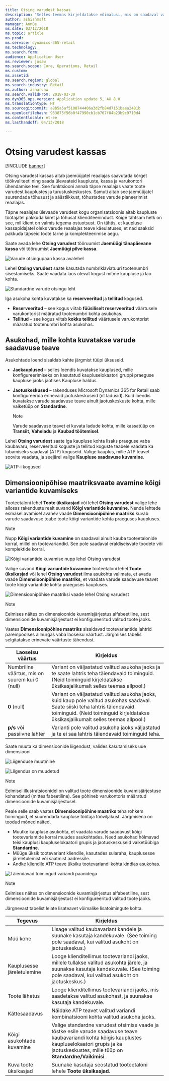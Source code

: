 ```yaml
---
title: Otsing varudest kassas
description: "Selles teemas kirjeldatakse võimalusi, mis on saadaval varude teabe vaatamiseks kassas."
author: ashishmsft
manager: AnnBe
ms.date: 03/12/2018
ms.topic: article
ms.prod: 
ms.service: dynamics-365-retail
ms.technology: 
ms.search.form: 
audience: Application User
ms.reviewer: josaw
ms.search.scope: Core, Operations, Retail
ms.custom: 
ms.assetid: 
ms.search.region: global
ms.search.industry: Retail
ms.author: asharchw
ms.search.validFrom: 2018-03-30
ms.dyn365.ops.version: Application update 5, AX 8.0
ms.translationtype: HT
ms.sourcegitcommit: a8b5a5af5108744406a3d2fb84d7151baea2481b
ms.openlocfilehash: 933875f56b0f47990cb1cb767f84b23b9c9710d4
ms.contentlocale: et-ee
ms.lasthandoff: 04/13/2018

---
```


# <a name="inventory-lookup-in-the-point-of-sale"></a>Otsing varudest kassas 

[!INCLUDE [banner](includes/banner.md)]

Otsing varudest kassas aitab jaemüüjatel reaalajas saavutada kõrget töökvaliteeti ning saada ülevaateid kaupluste, kassa ja varukontori ühendamise teel. See funktsiooni annab täpse reaalajas vaate toote varudest kauplustes ja turustuskeskustes. Samuti aitab see jaemüüjatel suurendada tõhusust ja säästlikkust, tõhustades varude planeerimist reaalajas.

Täpne reaalajas ülevaade varudest kogu organisatsioonis aitab kaupluste töötajatel pakkuda kiiret ja tõhusat klienditeenindust. Kõige tähtsam hetk on see, mil klient on valmis tegema ostuotsust. On tähtis, et kaupluse kassapidajatel oleks varude reaalajas teave käeulatuses, et nad saaksid pakkuda täpseid toote tarne ja komplekteerimise aegu.

Saate avada lehe **Otsing varudest** tööruumist **Jaemüügi tänapäevane kassa** või tööruumist **Jaemüügi pilve kassa**.

![Varude otsingupaan kassa avalehel](media/POSHomepage.png)

Lehel **Otsing varudest** saate kasutada numbriklaviatuuri tootenumbri sisestamiseks. Saate vaadata laos olevat kogust mitme kaupluse ja lao kohta.

![Standardne varude otsingu leht](media/InventoryLookUp.png)

Iga asukoha kohta kuvatakse ka **reserveeritud** ja **tellitud** kogused.

- **Reserveeritud** – see kogus viitab **füüsiliselt reserveeritud** väärtusele varukontorist määratud tootenumbri kohta asukohas.
- **Tellitud** – see kogus viitab **kokku tellitud** väärtusele varukontorist määratud tootenumbri kohta asukohas.

## <a name="locations-that-inventory-availability-information-is-shown-for"></a>Asukohad, mille kohta kuvatakse varude saadavuse teave

Asukohtade loend sisaldab kahte järgmist tüüpi üksuseid.

- **Jaekauplused** – selles loendis kuvatakse kauplused, mille konfigureerimiseks on kasutatud kaupluselokaatori gruppi praeguse kaupluse jaoks jaotises Kaupluse haldus. 
- **Jaotuskeskused** – rakenduses Microsoft Dynamics 365 for Retail saab konfigureerida erinevaid jaotuskeskuseid (nt ladusid). Kuid loendis kuvatakse varude saadavuse teave ainult jaotuskeskuste kohta, mille vaiketüüp on **Standardne**. 

    > [!NOTE]
    > Varude saadavuse teavet ei kuvata ladude kohta, mille kassatüüp on **Transiit**, **Vaheladu** ja **Kaubad töötemisel**.

Lehel **Otsing varudest** saate iga kaupluse kohta lisaks praeguse vaba kaubavaru, reserveeritud koguste ja tellitud koguste teabele vaadata ka lubamiseks saadaval (ATP) koguseid. Valige kauplus, mille ATP teavet soovite vaadata, ja seejärel valige **Kaupluse saadavuse kuvamine**.

![ATP-i kogused](media/ATP.png)

## <a name="opening-the-dimension-based-matrix-view-to-show-all-variants"></a>Dimensioonipõhise maatriksvaate avamine kõigi variantide kuvamiseks

Tooteetaloni lehel **Toote üksikasjad** või lehel **Otsing varudest** valige lehe allosas rakenduste realt suvand **Kõigi variantide kuvamine**. Nende lehtede esmasel avamisel avanev vaade **Dimensioonipõhine maatriks** kuvab varude saadavuse teabe toote kõigi variantide kohta praeguses kaupluses.

> [!NOTE]
> Nupp **Kõigi variantide kuvamine** on saadaval ainult kauba tooteetalonide korral, millel on tootevariandid. See pole saadaval eraldiseisvate toodete või komplektide korral.

![Kõigi variantide kuvamise nupp lehel Otsing varudest](media/StandardToMatrix.png)

Valige suvand **Kõigi variantide kuvamine** tooteetaloni lehel **Toote üksikasjad** või lehel **Otsing varudest** ilma asukohta valimata, et avada vaade **Dimensioonipõhine maatriks**, et vaadata varude saadavuse teavet toote kõigi variantide kohta praeguses kaupluses.

![Dimensioonipõhise maatriksi vaade lehel Otsing varudest](media/Matrix.png)

> [!NOTE]
> Eelmises näites on dimensioonide kuvamisjärjestus alfabeetiline, sest dimensioonide kuvamisjärjestust ei konfigureeritud valitud toote jaoks.

Vaates **Dimensioonipõhine maatriks** sisaldavad tootevariantide lahtrid parempoolses allnurgas vaba laoseisu väärtust. Järgmises tabelis selgitatakse erinevate väärtuste tähendust.

| Laoseisu väärtus                            | Kirjeldus |
|------------------------------------------|-------------|
| Numbriline väärtus, mis on suurem kui 0 (null) | Variant on väljastatud valitud asukoha jaoks ja te saate lahtris teha täiendavaid toiminguid. (Neid toiminguid kirjeldatakse üksikasjalikumalt selles teemas allpool.) |
| **0** (null)                             | Variant on väljastatud valitud asukoha jaoks, kuid kaup pole valitud asukohas saadaval. Saate siiski teha lahtris täiendavaid toiminguid. (Neid toiminguid kirjeldatakse üksikasjalikumalt selles teemas allpool.) |
| **p/s** või passiivne lahter              | Varianti pole valitud asukoha jaoks väljastatud ja te ei saa lahtris täiendavaid toiminguid teha. |

Saate muuta ka dimensioonide liigendust, valides kasutamiseks uue dimensiooni. 

![Liigenduse muutmine](media/ChangePivot.png)

![Liigendus on muudetud](media/PivotChanged.png)

> [!NOTE]
> Eelmisel illustratsioonidel on valitud toote dimensioonide kuvamisjärjestuse kohandatud (mittealfabeetiline). See põhineb varukontoris määratud dimensioonide kuvamisjärjestusel.

Peale selle saab vaates **Dimensioonipõhine maatriks** teha rohkem toiminguid, et suurendada kaupluse töötaja tööviljakust. Järgmisena on toodud mõned näited.

- Muutke kaupluse asukohta, et vaadata varude saadavust kõigi tootevariantide korral muudes asukohtades. Need asukohad hõlmavad teisi kauplusi kaupluselokaatori grupis ja jaotuskeskuseid vaiketüübiga **Standardne**.
- Müüge üksik tootevariant kliendile, kasutades sularaha, kauplusesse järeletulemist või saatmist aadressile.
- Andke kliendile ATP teave üksiku tootevariandi kohta kindlas asukohas.

![Täiendavad toimingud variandi paanidega](media/VariantActions.png)

> [!NOTE]
> Eelmises näites on dimensioonide kuvamisjärjestus alfabeetiline, sest dimensioonide kuvamisjärjestust ei konfigureeritud valitud toote jaoks.

Järgnevast tabelist leiate lisateavet võimalike lisatoimingute kohta.


|        Tegevus        |                                                                                                                    Kirjeldus                                                                                                                    |
|----------------------|---------------------------------------------------------------------------------------------------------------------------------------------------------------------------------------------------------------------------------------------------|
|       Müü kohe       |                               Lisage valitud kaubavariant kandele ja suunake kasutaja kandekuvale. (See toiming pole saadaval, kui valitud asukoht on jaotuskeskus.)                               |
|   Kauplusesse järeletulemine   |      Looge klienditellimus tootevariandi jaoks, millele tullakse valitud asukohta järele, ja suunakse kasutaja kandekuvale. (See toiming pole saadaval, kui valitud asukoht on jaotuskeskus.)       |
|     Toote lähetus     |                                                 Looge klienditellimus tootevariandi jaoks, mis saadetakse valitud asukohast, ja suunakse kasutaja kandekuvale.                                                 |
|     Kättesaadavus     |                                                                             Näidake ATP teavet valitud variandi kombinatsiooni kohta valitud asukoha jaoks.                                                                              |
|  Kõigi asukohtade kuvamine  | Valige standardne varudest otsimise vaade ja tõstke esile varude saadavuse teave kaubavariandi kohta kõigis kauplustes kaupluselokaatori grupis ja ka jaotuskeskustes, mille tüüp on <strong>Standardne/Vaikimisi</strong>. |
| Kuva toote üksikasjad |                                                                         Suunake kasutaja seostatud tooteetaloni lehele <strong>Toote üksikasjad</strong>.                                                                          |


